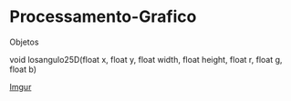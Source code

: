 Processamento-Grafico
=====================


Objetos

void losangulo25D(float x, float y, float width, float height, float r, float g, float b)

[Imgur](http://i.imgur.com/bEUGucW)